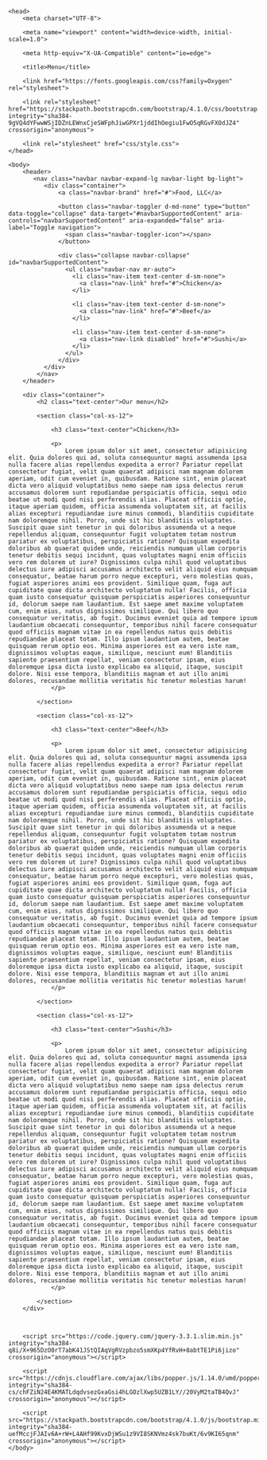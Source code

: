 <!DOCTYPE html>

<html lang="en">

    <head>
        <meta charset="UTF-8">

        <meta name="viewport" content="width=device-width, initial-scale=1.0">

        <meta http-equiv="X-UA-Compatible" content="ie=edge">

        <title>Menu</title>

        <link href="https://fonts.googleapis.com/css?family=Oxygen" rel="stylesheet">

        <link rel="stylesheet" href="https://stackpath.bootstrapcdn.com/bootstrap/4.1.0/css/bootstrap.min.css" integrity="sha384-9gVQ4dYFwwWSjIDZnLEWnxCjeSWFphJiwGPXr1jddIhOegiu1FwO5qRGvFXOdJZ4" crossorigin="anonymous">

        <link rel="stylesheet" href="css/style.css">
    </head>

    <body>
        <header>
           <nav class="navbar navbar-expand-lg navbar-light bg-light">
              <div class="container">
                  <a class="navbar-brand" href="#">Food, LLC</a>
              
                  <button class="navbar-toggler d-md-none" type="button" data-toggle="collapse" data-target="#navbarSupportedContent" aria-controls="navbarSupportedContent" aria-expanded="false" aria-label="Toggle navigation">
                    <span class="navbar-toggler-icon"></span>
                  </button>

                  <div class="collapse navbar-collapse" id="navbarSupportedContent">
                    <ul class="navbar-nav mr-auto">
                      <li class="nav-item text-center d-sm-none">
                        <a class="nav-link" href="#">Chicken</a>
                      </li>

                      <li class="nav-item text-center d-sm-none">
                        <a class="nav-link" href="#">Beef</a>
                      </li>

                      <li class="nav-item text-center d-sm-none">
                        <a class="nav-link disabled" href="#">Sushi</a>
                      </li>
                    </ul>
                  </div>
              </div>
            </nav>
        </header>
        
        <div class="container">
            <h2 class="text-center">Our menu</h2>

            <section class="col-xs-12">

                <h3 class="text-center">Chicken</h3>

                <p>
                    Lorem ipsum dolor sit amet, consectetur adipisicing elit. Quia dolores qui ad, soluta consequuntur magni assumenda ipsa nulla facere alias repellendus expedita a error? Pariatur repellat consectetur fugiat, velit quam quaerat adipisci nam magnam dolorem aperiam, odit cum eveniet in, quibusdam. Ratione sint, enim placeat dicta vero aliquid voluptatibus nemo saepe nam ipsa delectus rerum accusamus dolorem sunt repudiandae perspiciatis officia, sequi odio beatae ut modi quod nisi perferendis alias. Placeat officiis optio, itaque aperiam quidem, officia assumenda voluptatem sit, at facilis alias excepturi repudiandae iure minus commodi, blanditiis cupiditate nam doloremque nihil. Porro, unde sit hic blanditiis voluptates. Suscipit quae sint tenetur in qui doloribus assumenda ut a neque repellendus aliquam, consequuntur fugit voluptatem totam nostrum pariatur ex voluptatibus, perspiciatis ratione? Quisquam expedita doloribus ab quaerat quidem unde, reiciendis numquam ullam corporis tenetur debitis sequi incidunt, quas voluptates magni enim officiis vero rem dolorem ut iure? Dignissimos culpa nihil quod voluptatibus delectus iure adipisci accusamus architecto velit aliquid eius numquam consequatur, beatae harum porro neque excepturi, vero molestias quas, fugiat asperiores animi eos provident. Similique quam, fuga aut cupiditate quae dicta architecto voluptatum nulla! Facilis, officia quam iusto consequatur quisquam perspiciatis asperiores consequuntur id, dolorum saepe nam laudantium. Est saepe amet maxime voluptatem cum, enim eius, natus dignissimos similique. Qui libero quo consequatur veritatis, ab fugit. Ducimus eveniet quia ad tempore ipsum laudantium obcaecati consequuntur, temporibus nihil facere consequatur quod officiis magnam vitae in ea repellendus natus quis debitis repudiandae placeat totam. Illo ipsum laudantium autem, beatae quisquam rerum optio eos. Minima asperiores est ea vero iste nam, dignissimos voluptas eaque, similique, nesciunt eum! Blanditiis sapiente praesentium repellat, veniam consectetur ipsam, eius doloremque ipsa dicta iusto explicabo ea aliquid, itaque, suscipit dolore. Nisi esse tempora, blanditiis magnam et aut illo animi dolores, recusandae mollitia veritatis hic tenetur molestias harum!
                </p>

            </section>

            <section class="col-xs-12">

                <h3 class="text-center">Beef</h3>

                <p>
                    Lorem ipsum dolor sit amet, consectetur adipisicing elit. Quia dolores qui ad, soluta consequuntur magni assumenda ipsa nulla facere alias repellendus expedita a error? Pariatur repellat consectetur fugiat, velit quam quaerat adipisci nam magnam dolorem aperiam, odit cum eveniet in, quibusdam. Ratione sint, enim placeat dicta vero aliquid voluptatibus nemo saepe nam ipsa delectus rerum accusamus dolorem sunt repudiandae perspiciatis officia, sequi odio beatae ut modi quod nisi perferendis alias. Placeat officiis optio, itaque aperiam quidem, officia assumenda voluptatem sit, at facilis alias excepturi repudiandae iure minus commodi, blanditiis cupiditate nam doloremque nihil. Porro, unde sit hic blanditiis voluptates. Suscipit quae sint tenetur in qui doloribus assumenda ut a neque repellendus aliquam, consequuntur fugit voluptatem totam nostrum pariatur ex voluptatibus, perspiciatis ratione? Quisquam expedita doloribus ab quaerat quidem unde, reiciendis numquam ullam corporis tenetur debitis sequi incidunt, quas voluptates magni enim officiis vero rem dolorem ut iure? Dignissimos culpa nihil quod voluptatibus delectus iure adipisci accusamus architecto velit aliquid eius numquam consequatur, beatae harum porro neque excepturi, vero molestias quas, fugiat asperiores animi eos provident. Similique quam, fuga aut cupiditate quae dicta architecto voluptatum nulla! Facilis, officia quam iusto consequatur quisquam perspiciatis asperiores consequuntur id, dolorum saepe nam laudantium. Est saepe amet maxime voluptatem cum, enim eius, natus dignissimos similique. Qui libero quo consequatur veritatis, ab fugit. Ducimus eveniet quia ad tempore ipsum laudantium obcaecati consequuntur, temporibus nihil facere consequatur quod officiis magnam vitae in ea repellendus natus quis debitis repudiandae placeat totam. Illo ipsum laudantium autem, beatae quisquam rerum optio eos. Minima asperiores est ea vero iste nam, dignissimos voluptas eaque, similique, nesciunt eum! Blanditiis sapiente praesentium repellat, veniam consectetur ipsam, eius doloremque ipsa dicta iusto explicabo ea aliquid, itaque, suscipit dolore. Nisi esse tempora, blanditiis magnam et aut illo animi dolores, recusandae mollitia veritatis hic tenetur molestias harum!
                </p>

            </section>

            <section class="col-xs-12">

                <h3 class="text-center">Sushi</h3>

                <p>
                    Lorem ipsum dolor sit amet, consectetur adipisicing elit. Quia dolores qui ad, soluta consequuntur magni assumenda ipsa nulla facere alias repellendus expedita a error? Pariatur repellat consectetur fugiat, velit quam quaerat adipisci nam magnam dolorem aperiam, odit cum eveniet in, quibusdam. Ratione sint, enim placeat dicta vero aliquid voluptatibus nemo saepe nam ipsa delectus rerum accusamus dolorem sunt repudiandae perspiciatis officia, sequi odio beatae ut modi quod nisi perferendis alias. Placeat officiis optio, itaque aperiam quidem, officia assumenda voluptatem sit, at facilis alias excepturi repudiandae iure minus commodi, blanditiis cupiditate nam doloremque nihil. Porro, unde sit hic blanditiis voluptates. Suscipit quae sint tenetur in qui doloribus assumenda ut a neque repellendus aliquam, consequuntur fugit voluptatem totam nostrum pariatur ex voluptatibus, perspiciatis ratione? Quisquam expedita doloribus ab quaerat quidem unde, reiciendis numquam ullam corporis tenetur debitis sequi incidunt, quas voluptates magni enim officiis vero rem dolorem ut iure? Dignissimos culpa nihil quod voluptatibus delectus iure adipisci accusamus architecto velit aliquid eius numquam consequatur, beatae harum porro neque excepturi, vero molestias quas, fugiat asperiores animi eos provident. Similique quam, fuga aut cupiditate quae dicta architecto voluptatum nulla! Facilis, officia quam iusto consequatur quisquam perspiciatis asperiores consequuntur id, dolorum saepe nam laudantium. Est saepe amet maxime voluptatem cum, enim eius, natus dignissimos similique. Qui libero quo consequatur veritatis, ab fugit. Ducimus eveniet quia ad tempore ipsum laudantium obcaecati consequuntur, temporibus nihil facere consequatur quod officiis magnam vitae in ea repellendus natus quis debitis repudiandae placeat totam. Illo ipsum laudantium autem, beatae quisquam rerum optio eos. Minima asperiores est ea vero iste nam, dignissimos voluptas eaque, similique, nesciunt eum! Blanditiis sapiente praesentium repellat, veniam consectetur ipsam, eius doloremque ipsa dicta iusto explicabo ea aliquid, itaque, suscipit dolore. Nisi esse tempora, blanditiis magnam et aut illo animi dolores, recusandae mollitia veritatis hic tenetur molestias harum!
                </p>

            </section>
        </div>



        <script src="https://code.jquery.com/jquery-3.3.1.slim.min.js" integrity="sha384-q8i/X+965DzO0rT7abK41JStQIAqVgRVzpbzo5smXKp4YfRvH+8abtTE1Pi6jizo" crossorigin="anonymous"></script>
        
        <script src="https://cdnjs.cloudflare.com/ajax/libs/popper.js/1.14.0/umd/popper.min.js" integrity="sha384-cs/chFZiN24E4KMATLdqdvsezGxaGsi4hLGOzlXwp5UZB1LY//20VyM2taTB4QvJ" crossorigin="anonymous"></script>
        
        <script src="https://stackpath.bootstrapcdn.com/bootstrap/4.1.0/js/bootstrap.min.js" integrity="sha384-uefMccjFJAIv6A+rW+L4AHf99KvxDjWSu1z9VI8SKNVmz4sk7buKt/6v9KI65qnm" crossorigin="anonymous"></script>
    </body>
</html>


